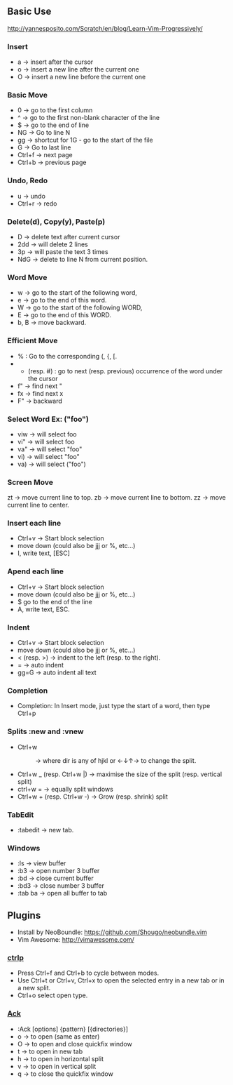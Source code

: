 ## Basic Use
http://yannesposito.com/Scratch/en/blog/Learn-Vim-Progressively/

### Insert 
* a → insert after the cursor
* o → insert a new line after the current one
* O → insert a new line before the current one

### Basic Move
* 0 → go to the first column
* ^ → go to the first non-blank character of the line
* $ → go to the end of line
* NG → Go to line N
* gg → shortcut for 1G - go to the start of the file
* G → Go to last line
* Ctrl+f → next page 
* Ctrl+b → previous page

### Undo, Redo
* u → undo
* Ctrl+r → redo

### Delete(d), Copy(y), Paste(p)
* D → delete text after current cursor
* 2dd → will delete 2 lines
* 3p → will paste the text 3 times
* NdG → delete to line N from current position.

### Word Move
* w → go to the start of the following word,
* e → go to the end of this word.
* W → go to the start of the following WORD,
* E → go to the end of this WORD.
* b, B → move backward.

### Efficient Move
* % : Go to the corresponding (, {, [.
* * (resp. #) : go to next (resp. previous) occurrence of the word under the cursor
* f" → find next "
* fx → find next x
* F" → backward

### Select Word Ex: ("foo")
* viw → will select foo
* vi" → will select foo
* va" → will select "foo"
* vi) → will select "foo"
* va) → will select ("foo")

### Screen Move
zt → move current line to top.
zb → move current line to bottom.
zz → move current line to center.

### Insert each line
* Ctrl+v → Start block selection
* move down (could also be jjj or %, etc…)
* I, write text, [ESC]

### Apend each line
* Ctrl+v → Start block selection
* move down (could also be jjj or %, etc…)
* $ go to the end of the line
* A, write text, ESC.

### Indent
* Ctrl+v → Start block selection
* move down (could also be jjj or %, etc…)
* < (resp. >) → indent to the left (resp. to the right).
* = → auto indent
* gg=G → auto indent all text

### Completion
* Completion: In Insert mode, just type the start of a word, then type Ctrl+p

### Splits :new and :vnew
* Ctrl+w <dir> → where dir is any of hjkl or ←↓↑→ to change the split.
* Ctrl+w _ (resp. Ctrl+w |) → maximise the size of the split (resp. vertical split)
* ctrl+w = → equally split windows
* Ctrl+w + (resp. Ctrl+w -) → Grow (resp. shrink) split

### TabEdit
* :tabedit → new tab. 

### Windows
* :ls → view buffer
* :b3 → open number 3 buffer
* :bd → close current buffer
* :bd3 → close number 3 buffer
* :tab ba → open all buffer to tab


## Plugins
* Install by NeoBoundle: https://github.com/Shougo/neobundle.vim
* Vim Awesome: http://vimawesome.com/

### [ctrlp](https://github.com/kien/ctrlp.vim)
* Press Ctrl+f and Ctrl+b to cycle between modes.
* Use Ctrl+t or Ctrl+v, Ctrl+x to open the selected entry in a new tab or in a new split.
* Ctrl+o select open type. 

### [Ack](https://github.com/mileszs/ack.vim)
* :Ack [options] {pattern} [{directories}]
* o → to open (same as enter)
* O → to open and close quickfix window
* t → to open in new tab
* h → to open in horizontal split
* v → to open in vertical split
* q → to close the quickfix window


